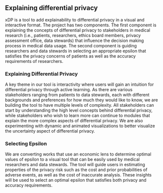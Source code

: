 ## Explaining differential privacy


xDP is a tool to add explainability to differential privacy in a visual and interactive format. The project has two components. The first component is explaining the concepts of differential privacy to stakeholders in medical research (i.e., patients, researchers, ethics board members, privacy assessment office, data stewards) that influence the decision making process in medical data usage. The second component is guiding researchers and data stewards in selecting an appropriate epsilon that satisfies the privacy concerns of patients as well as the accuracy requirements of researchers.

### Explaining Differential Privacy
A key theme in our tool is interactivity where users will gain an intuition for differential privacy through active learning. As there are various stakeholders ranging from patients to data stewards, each with different backgrounds and preferences for how much they would like to know, we are building the tool to have multiple levels of complexity. All stakeholders can start by understanding the high level concepts behind differential privacy, while stakeholders who wish to learn more can continue to modules that explain the more complex aspects of differential privacy. We are also experimenting with dynamic and animated visualizations to better visualize the uncertainty aspect of differential privacy.

### Selecting Epsilon
We are converting works that use an economic lens to determine optimal values of epsilon to a visual tool that can be easily used by medical researchers and data stewards. The tool will guide users in estimating properties of the privacy risk such as the cost and prior probabilities of adverse events, as well as the cost of inaccurate analysis. These insights will be used to select an optimal epsilon that satisfies both privacy and accuracy requirements. 

